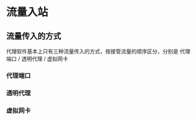 # 流量入站

## 流量传入的方式

代理软件基本上只有三种流量传入的方式，按接管流量的顺序区分，分别是 代理端口 / 透明代理 / 虚拟网卡

### 代理端口

### 透明代理

### 虚拟网卡
